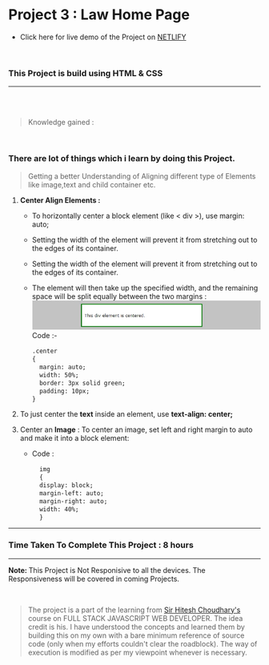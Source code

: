 # Project 3 : Law Home Page

- Click here for live demo of the Project on [ NETLIFY ](https://parikshitproject3.netlify.app/ "Parikshit Project 3")

<br/>

###  This Project is build using HTML & CSS 

***
<br/>


<br/>

>Knowledge gained :

<br/>

### There are lot of things which i learn by doing this Project.

>Getting a better Understanding of Aligning different type of Elements like image,text and child container etc.

1. <b>Center Align Elements : </b> <br/>
    - To horizontally center a block element (like < div >), use margin: auto;
    - Setting the width of the element will prevent it from stretching out to the edges of its container.
    - Setting the width of the element will prevent it from stretching out to the edges of its container.
    - The element will then take up the specified width, and the remaining space will be split equally between the two margins :
    ![image](./images/readme_image1.jpg)
    Code :-
    
      ```
      .center
      {
        margin: auto;
        width: 50%;
        border: 3px solid green;
        padding: 10px;    
      }
      ```
2. To just center the <b>text</b> inside an element, use <b>text-align: center;</b>

3. Center an <b>Image</b> : To center an image, set left and right margin to auto and make it into a block element: <br>
      - Code :<br>
        ```
          img 
          {
          display: block;
          margin-left: auto;
          margin-right: auto;
          width: 40%;
          }
          ```



***

### Time Taken To Complete This Project : 8 hours

***

<b> Note: </b>  This Project is Not Responisive to all the devices. The Responsiveness will be covered in coming Projects.

<br>

>The project is a part of the learning from  [ Sir Hitesh Choudhary's ](https://github.com/hiteshchoudhary) course on FULL STACK JAVASCRIPT WEB DEVELOPER. The idea credit is his. I have understood the concepts and learned them by building this on my own with a bare minimum reference of source code (only when my efforts couldn't clear the roadblock). The way of execution is modified as per my viewpoint whenever is necessary.









